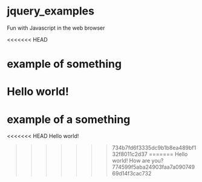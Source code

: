 # jquery_examples
Fun with Javascript in the web browser

<<<<<<< HEAD
# example of something
Hello world! 
=======
# example of a something
<<<<<<< HEAD
Hello world!
>>>>>>> 734b7fd6f3335dc9b1b8ea489bf132f8011c2d37
=======
Hello world!  How are you?
>>>>>>> 774599f5aba24903faa7a09074969d14f3cac732
